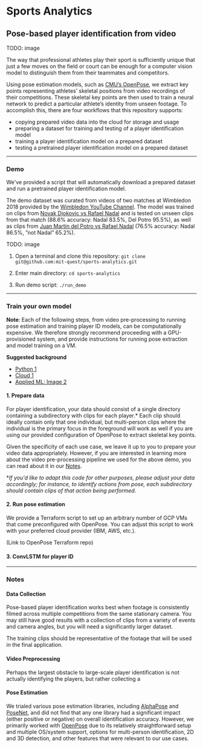 # Sports Analytics
## Pose-based player identification from  video

TODO: image

The way that professional athletes play their sport is sufficiently unique that just a few moves on the field or court can be enough for a computer vision model to distinguish them from their teammates and competitors.

Using pose estimation models, such as [CMU’s OpenPose](https://github.com/CMU-Perceptual-Computing-Lab/openpose), we extract key points representing athletes’ skeletal positions from video recordings of their competitions. These skeletal key points are then used to train a neural network to predict a particular athlete’s identity from unseen footage. To accomplish this, there are four workflows that this repository supports:

* copying prepared video data into the cloud for storage and usage
* preparing a dataset for training and testing of a player identification model
* training a player identification model on a prepared dataset
* testing a pretrained player identification model on a prepared dataset

---
### Demo

We've provided a script that will automatically download a prepared dataset and run a pretrained player identification model.

The demo dataset was curated from videos of two matches at Wimbledon 2018 provided by the [Wimbledon YouTube Channel](https://www.youtube.com/wimbledon). The model was trained on clips from [Novak Djokovic vs Rafael Nadal](https://www.youtube.com/watch?v=V96sSCV03ng) and is tested on unseen clips from that match (88.6% accuracy: Nadal 83.5%, Del Potro 95.5%), as well as clips from [Juan Martin del Potro vs Rafael Nadal](https://www.youtube.com/watch?v=S5LVbZUgM48) (76.5% accuracy: Nadal 86.5%, ”not Nadal” 65.2%).

TODO: image

1. Open a terminal and clone this repository:
`git clone git@github.com:mit-quest/sports-analytics.git`

2. Enter main directory: `cd sports-analytics`

3.  Run demo script: `./run_demo`

---
### Train your own model

**Note**: Each of the following steps, from video pre-processing to running pose estimation and training player ID models, can be computationally expensive. We therefore strongly recommend proceeding with a GPU-provisioned system, and provide instructions for running pose extraction and model training on a VM.

**Suggested background**
* [Python 1]()
* [Cloud 1]()
* [Applied ML: Image 2]() 

#### **1. Prepare data**

For player identification, your data should consist of a single directory containing a subdirectory with clips for each player.* Each clip should ideally contain only that one individual, but multi-person clips where the individual is the primary focus in the foreground will work as well if you are using our provided configuration of OpenPose to extract skeletal key points.

Given the specificity of each use case, we leave it up to you to prepare your video data appropriately. However, if you are interested in learning more about the video pre-processing pipeline we used for the above demo, you can read about it in our [Notes](#video-preprocessing).

**If you'd like to adapt this code for other purposes, please adjust your data accordingly; for instance, to identify actions from pose, each subdirectory should contain clips of that action being performed.*

#### **2. Run pose estimation**

We provide a Terraform script to set up an arbitrary number of GCP VMs that come preconfigured with OpenPose. You can adjust this script to work with your preferred cloud provider (IBM, AWS, etc.).

(Link to OpenPose Terraform repo)

#### **3. ConvLSTM for player ID**



---

### Notes

#### Data Collection

Pose-based player identification works best when footage is consistently filmed across multiple competitions from the same stationary camera. You may still  have good results with a collection of clips from a variety of events and camera angles, but you will need a significantly larger dataset.

The training clips should be representative of the footage that will be used in the final application.

#### Video Preprocessing

Perhaps the largest obstacle to large-scale player identification is not actually identifying the players, but rather collecting a


#### Pose Estimation

We trialed various pose estimation libraries, including [AlphaPose](https://github.com/MVIG-SJTU/AlphaPose) and [PoseNet](https://github.com/tensorflow/tfjs-models/tree/master/posenet), and did not find that any one library had a significant impact (either positive or negative) on overall identification accuracy. However, we primarily worked with [OpenPose](https://github.com/CMU-Perceptual-Computing-Lab/openpose) due to its relatively straightforward setup and multiple OS/system support, options for multi-person identification, 2D and 3D detection, and other features that were relevant to our use cases.